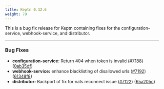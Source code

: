 ```yaml
---
title: Keptn 0.12.6
weight: 79
---
```


This is a bug fix release for Keptn containing fixes for the configuration-service, webhook-service, and distributor.

---

### Bug Fixes

* **configuration-service:** Return 404 when token is invalid ([#7188](https://github.com/keptn/keptn/issues/7188)) ([0ab35df](https://github.com/keptn/keptn/commit/0ab35dfa481d2d7c96b3cefe8ef56ed7931c232a))
* **webhook-service:** enhance blacklisting of disallowed urls ([#7192](https://github.com/keptn/keptn/issues/7192)) ([61348f8](https://github.com/keptn/keptn/commit/61348f8bd7c2b1ca84137d4cf6cbd3b644c06bcf))
* **distributor:** Backport of fix for nats reconnect issue ([#7122](https://github.com/keptn/keptn/issues/7122)) ([65a205c](https://github.com/keptn/keptn/commit/65a205c10b1c713850c64150171bcf1abd892daa))
